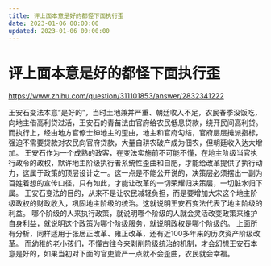 ```yaml
---
title: 评上面本意是好的都怪下面执行歪
date: 2023-01-06 00:00:00
updated: 2023-01-06 00:00:00
---
```


# 评上面本意是好的都怪下面执行歪

https://www.zhihu.com/question/311101853/answer/2832341222

王安石变法本意“是好的”，当时土地兼并严重、朝廷收入不足，农民春季没饭吃，向地主借高利贷过活，王安石的青苗法由官府给农民低息贷款，绕开民间高利贷。
而执行上，经由地方官僚士绅地主的歪曲，地主和官府勾结，官府层层摊派指标，强迫不需要贷款对农民向官府贷款，大量自耕农破产成为佃农，但朝廷收入达大增加。
王安石作为一个成熟的政客，在变法实施前不可能不懂，在地主阶级当官执行政令的政权，默许地主阶级执行者系统性歪曲和自肥，才能给改革提供了执行动力，这属于政策的顶层设计之一。这一点是不能公开说的，决策层必须摆出一副为百姓着想的宣传口径，只有如此，才能让改革的一切荣耀归决策层，一切脏水归下属。
王安石变法的目的，从来不是让农民减轻负担，而是要增加大宋这个地主阶级政权的财政收入，巩固地主阶级的统治。这就说明王安石变法代表了地主阶级的利益。
哪个阶级的人来执行政策，就说明哪个阶级的人就会灵活改变政策来维护自身利益，就说明这个政策为哪个阶级服务，就说明政权是哪个阶级的。
上面所有分析，同样适用于张居正改革、雍正改革，还有近100多年来的历次资产阶级改革。
而幼稚的老小孩们，不懂古往今来剥削阶级统治的机制，才会幻想王安石本意是好的，如果当初对下面的官吏管严一点就不会歪曲，农民就会幸福。
